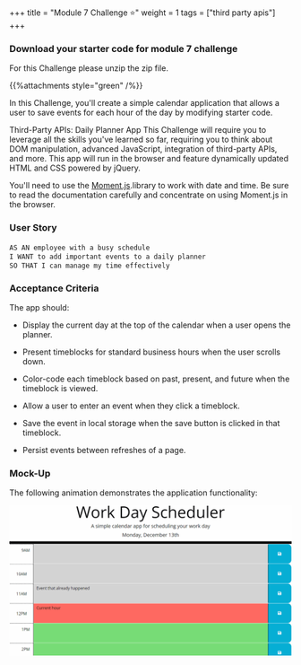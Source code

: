 +++
title = "Module 7 Challenge ⭐"
weight = 1
tags = ["third party apis"] 
+++

### Download your starter code for module 7 challenge 


For this Challenge please unzip the zip file.

{{%attachments style="green" /%}}

In this Challenge, you'll create a simple calendar application that allows a user to save events for each hour of the day by modifying starter code.

Third-Party APIs: Daily Planner App
This Challenge will require you to leverage all the skills you've learned so far, requiring you to think about DOM manipulation, advanced JavaScript, integration of third-party APIs, and more. This app will run in the browser and feature dynamically updated HTML and CSS powered by jQuery.

You'll need to use the [Moment.js](https://momentjs.com/).library to work with date and time. Be sure to read the documentation carefully and concentrate on using Moment.js in the browser.

### User Story
```
AS AN employee with a busy schedule
I WANT to add important events to a daily planner
SO THAT I can manage my time effectively
```

### Acceptance Criteria
The app should:

* Display the current day at the top of the calendar when a user opens the planner.

* Present timeblocks for standard business hours when the user scrolls down.

* Color-code each timeblock based on past, present, and future when the timeblock is viewed.

* Allow a user to enter an event when they click a timeblock.

* Save the event in local storage when the save button is clicked in that timeblock.

* Persist events between refreshes of a page.


### Mock-Up
The following animation demonstrates the application functionality:

![Mock-up module 07](./images/07-third-party-apis-homework-demo.gif)